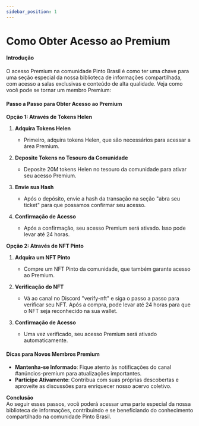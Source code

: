 ```yaml
---
sidebar_position: 1
---
```


# Como Obter Acesso ao Premium

#### **Introdução**  


O acesso Premium na comunidade Pinto Brasil é como ter uma chave para uma seção especial da nossa biblioteca de informações compartilhada, com acesso a salas exclusivas e conteúdo de alta qualidade. Veja como você pode se tornar um membro Premium:


#### Passo a Passo para Obter Acesso ao Premium

**Opção 1: Através de Tokens Helen**

1. **Adquira Tokens Helen**  
   - Primeiro, adquira tokens Helen, que são necessários para acessar a área Premium.

2. **Deposite Tokens no Tesouro da Comunidade**  
   - Deposite 20M tokens Helen no tesouro da comunidade para ativar seu acesso Premium.

3. **Envie sua Hash**  
   - Após o depósito, envie a hash da transação na seção "abra seu ticket" para que possamos confirmar seu acesso.

4. **Confirmação de Acesso**  
   - Após a confirmação, seu acesso Premium será ativado. Isso pode levar até 24 horas.

**Opção 2: Através de NFT Pinto**

1. **Adquira um NFT Pinto**  
   - Compre um NFT Pinto da comunidade, que também garante acesso ao Premium.

2. **Verificação do NFT**  
   - Vá ao canal no Discord "verify-nft" e siga o passo a passo para verificar seu NFT. Após a compra, pode levar até 24 horas para que o NFT seja reconhecido na sua wallet.

3. **Confirmação de Acesso**  
   - Uma vez verificado, seu acesso Premium será ativado automaticamente.

#### Dicas para Novos Membros Premium

- **Mantenha-se Informado**: Fique atento às notificações do canal #anúncios-premium para atualizações importantes.
- **Participe Ativamente**: Contribua com suas próprias descobertas e aproveite as discussões para enriquecer nosso acervo coletivo.

**Conclusão**  
 Ao seguir esses passos, você poderá acessar uma parte especial da nossa biblioteca de informações, contribuindo e se beneficiando do conhecimento compartilhado na comunidade Pinto Brasil.
